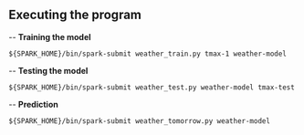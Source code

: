 ## Executing the program

-- **Training the model**

```
${SPARK_HOME}/bin/spark-submit weather_train.py tmax-1 weather-model
```

-- **Testing the model**

```
${SPARK_HOME}/bin/spark-submit weather_test.py weather-model tmax-test
```

-- **Prediction**

```
${SPARK_HOME}/bin/spark-submit weather_tomorrow.py weather-model
```
